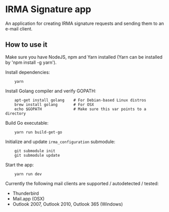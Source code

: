 # IRMA Signature app

An application for creating IRMA signature requests and sending them to an e-mail client.

## How to use it

Make sure you have NodeJS, npm and Yarn installed (Yarn can be installed by 'npm install -g yarn').

Install dependencies:
```
    yarn
```

Install Golang compiler and verify GOPATH:

```
    apt-get install golang    # For Debian-based Linux distros
    brew install golang       # For OSX
    echo $GOPATH              # Make sure this var points to a directory
```

Build Go executable:
```
    yarn run build-get-go
```

Initialize and update `irma_configuration` submodule:
```
    git submodule init
    git submodule update
```

Start the app:

```
    yarn run dev
```

Currently the following mail clients are supported / autodetected / tested:

- Thunderbird
- Mail.app (OSX)
- Outlook 2007, Outlook 2010, Outlook 365 (Windows)
